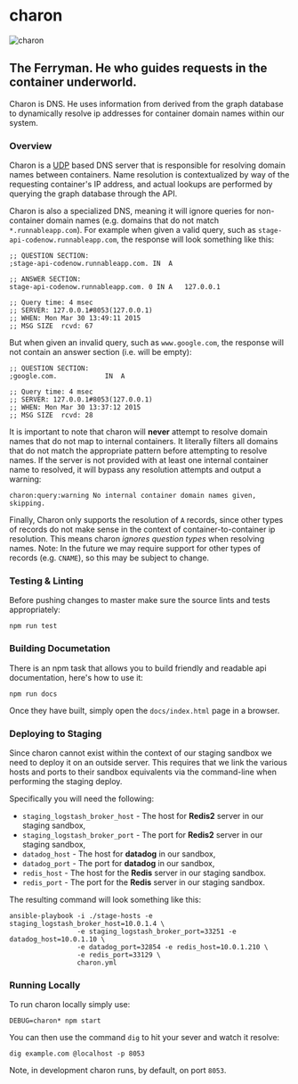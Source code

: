 # charon
![charon](http://conceptartworld.com/wp-content/uploads/2010/04/clash_of_the_titans_03.jpg)

## The Ferryman. He who guides requests in the container underworld.
Charon is DNS. He uses information from derived from the graph database to
dynamically resolve ip addresses for container domain names within our system.

### Overview

Charon is a [UDP](http://en.wikipedia.org/wiki/User_Datagram_Protocol) based DNS
server that is responsible for resolving domain names between containers. Name
resolution is contextualized by way of the requesting container's IP address,
and actual lookups are performed by querying the graph database through the API.

Charon is also a specialized DNS, meaning it will ignore queries for
non-container domain names (e.g. domains that do not match `*.runnableapp.com`).
For example when given a valid query, such as
`stage-api-codenow.runnableapp.com`, the response will look something like this:

```
;; QUESTION SECTION:
;stage-api-codenow.runnableapp.com. IN	A

;; ANSWER SECTION:
stage-api-codenow.runnableapp.com. 0 IN	A	127.0.0.1

;; Query time: 4 msec
;; SERVER: 127.0.0.1#8053(127.0.0.1)
;; WHEN: Mon Mar 30 13:49:11 2015
;; MSG SIZE  rcvd: 67
```

But when given an invalid query, such as `www.google.com`, the response will not
contain an answer section (i.e. will be empty):

```
;; QUESTION SECTION:
;google.com.			IN	A

;; Query time: 4 msec
;; SERVER: 127.0.0.1#8053(127.0.0.1)
;; WHEN: Mon Mar 30 13:37:12 2015
;; MSG SIZE  rcvd: 28
```

It is important to note that charon will **never** attempt to resolve domain
names that do not map to internal containers. It literally filters all domains
that do not match the appropriate pattern before attempting to resolve names.
If the server is not provided with at least one internal container name to
resolved, it will bypass any resolution attempts and output a warning:

```
charon:query:warning No internal container domain names given, skipping.
```

Finally, Charon only supports the resolution of `A` records, since other types
of records do not make sense in the context of container-to-container ip
resolution. This means charon *ignores question types* when resolving names.
Note: In the future we may require support for other types of records (e.g.
`CNAME`), so this may be subject to change.


### Testing & Linting
Before pushing changes to master make sure the source lints and tests
appropriately:

```
npm run test
```

### Building Documetation
There is an npm task that allows you to build friendly and readable api
documentation, here's how to use it:

```
npm run docs
```

Once they have built, simply open the `docs/index.html` page in a browser.


### Deploying to Staging
Since charon cannot exist within the context of our staging sandbox we need to
deploy it on an outside server. This requires that we link the various hosts
and ports to their sandbox equivalents via the command-line when performing
the staging deploy.

Specifically you will need the following:

* `staging_logstash_broker_host` - The host for **Redis2** server in our staging
  sandbox,
* `staging_logstash_broker_port` - The port for **Redis2** server in our staging
  sandbox,
* `datadog_host` - The host for **datadog** in our sandbox,
* `datadog_port` - The port for **datadog** in our sandbox,
* `redis_host` - The host for the **Redis** server in our staging sandbox.
* `redis_port` - The port for the **Redis** server in our staging sandbox.

The resulting command will look something like this:

```
ansible-playbook -i ./stage-hosts -e staging_logstash_broker_host=10.0.1.4 \
                 -e staging_logstash_broker_port=33251 -e datadog_host=10.0.1.10 \
                 -e datadog_port=32854 -e redis_host=10.0.1.210 \
                 -e redis_port=33129 \
                 charon.yml
```

### Running Locally
To run charon locally simply use:
```
DEBUG=charon* npm start
```
You can then use the command `dig` to hit your sever and watch it resolve:
```
dig example.com @localhost -p 8053
```

Note, in development charon runs, by default, on port `8053`.
